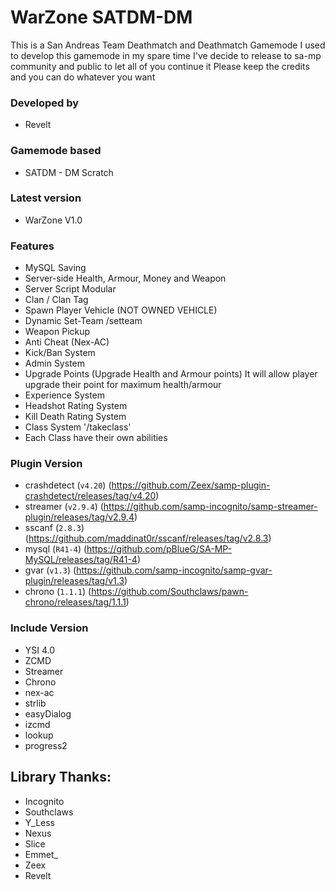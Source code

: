# WarZone SATDM-DM
This is a San Andreas Team Deathmatch and Deathmatch Gamemode
I used to develop this gamemode in my spare time
I've decide to release to sa-mp community and public to let all of you continue it
Please keep the credits and you can do whatever you want

### Developed by 
- Revelt

### Gamemode based 
- SATDM - DM Scratch

### Latest version 
- WarZone V1.0

### Features
- MySQL Saving
- Server-side Health, Armour, Money and Weapon
- Server Script Modular
- Clan / Clan Tag
- Spawn Player Vehicle (NOT OWNED VEHICLE)
- Dynamic Set-Team /setteam
- Weapon Pickup
- Anti Cheat (Nex-AC)
- Kick/Ban System
- Admin System
- Upgrade Points (Upgrade Health and Armour points) It will allow player upgrade their point for maximum health/armour
- Experience System
- Headshot Rating System
- Kill Death Rating System
- Class System '/takeclass'
- Each Class have their own abilities


### Plugin Version
- crashdetect (`v4.20`) (https://github.com/Zeex/samp-plugin-crashdetect/releases/tag/v4.20)
- streamer (`v2.9.4`) (https://github.com/samp-incognito/samp-streamer-plugin/releases/tag/v2.9.4)
- sscanf (`2.8.3`) (https://github.com/maddinat0r/sscanf/releases/tag/v2.8.3)
- mysql (`R41-4`) (https://github.com/pBlueG/SA-MP-MySQL/releases/tag/R41-4)
- gvar (`v1.3`) (https://github.com/samp-incognito/samp-gvar-plugin/releases/tag/v1.3)
- chrono (`1.1.1`) (https://github.com/Southclaws/pawn-chrono/releases/tag/1.1.1)

### Include Version
- YSI 4.0
- ZCMD
- Streamer
- Chrono
- nex-ac
- strlib
- easyDialog
- izcmd
- lookup
- progress2


## Library Thanks:
* Incognito
* Southclaws
* Y_Less
* Nexus
* Slice
* Emmet_
* Zeex
* Revelt